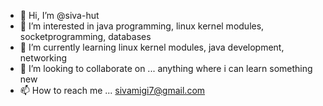 - 👋 Hi, I’m @siva-hut 
- 👀 I’m interested in java programming, linux kernel modules, socketprogramming, databases
- 🌱 I’m currently learning linux kernel modules, java development, networking
- 💞️ I’m looking to collaborate on ... anything where i can learn something new
- 📫 How to reach me ... sivamigi7@gmail.com

<!---
siva-hut/siva-hut is a ✨ special ✨ repository because its `README.md` (this file) appears on your GitHub profile.
You can click the Preview link to take a look at your changes.
--->
